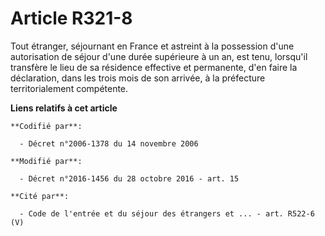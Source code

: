 # Article R321-8

Tout étranger, séjournant en France et astreint à la possession d'une autorisation de séjour d'une durée supérieure à un an,
est tenu, lorsqu'il transfère le lieu de sa résidence effective et permanente, d'en faire la déclaration, dans les trois mois
de son arrivée, à la préfecture territorialement compétente.

**Liens relatifs à cet article**

	**Codifié par**:

	  - Décret n°2006-1378 du 14 novembre 2006

	**Modifié par**:

	  - Décret n°2016-1456 du 28 octobre 2016 - art. 15

	**Cité par**:

	  - Code de l'entrée et du séjour des étrangers et ... - art. R522-6 (V)
